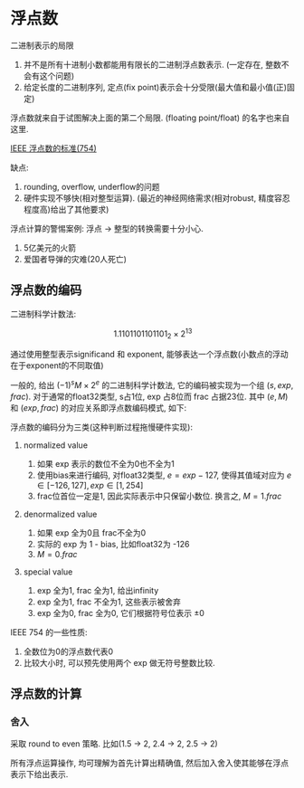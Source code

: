 # 浮点数

二进制表示的局限
1.  并不是所有十进制小数都能用有限长的二进制浮点数表示. (一定存在, 整数不会有这个问题)
2.  给定长度的二进制序列, 定点(fix point)表示会十分受限(最大值和最小值(正)固定)

浮点数就来自于试图解决上面的第二个局限. (floating point/float) 的名字也来自这里.

[IEEE 浮点数的标准(754)](https://en.wikipedia.org/wiki/IEEE_754)

缺点:

1.  rounding, overflow, underflow的问题
2.  硬件实现不够快(相对整型运算). (最近的神经网络需求(相对robust, 精度容忍程度高)给出了其他要求)

浮点计算的警惕案例:
浮点 -> 整型的转换需要十分小心.
1.  5亿美元的火箭
2.  爱国者导弹的灾难(20人死亡)

## 浮点数的编码

二进制科学计数法:

$$1.1101101101101_2 \times 2^{13}$$

通过使用整型表示significand 和 exponent, 能够表达一个浮点数(小数点的浮动在于exponent的不同取值)

一般的, 给出 $(-1)^s M \times 2^{e}$ 的二进制科学计数法, 它的编码被实现为一个组 $(s, exp, frac)$. 对于通常的float32类型, s占1位, exp 占8位而 frac 占据23位. 其中 $(e, M)$ 和 $(exp, frac)$ 的对应关系即浮点数编码模式, 如下:

浮点数的编码分为三类(这种判断过程拖慢硬件实现):

1.  normalized value
    1.  如果 exp 表示的数位不全为0也不全为1
    2.  使用bias来进行编码, 对float32类型, $e = exp - 127$, 使得其值域对应为 $e\in [-126, 127], exp\in [1, 254]$
    3.  frac位首位一定是1, 因此实际表示中只保留小数位. 换言之, $M = 1.frac$

2.  denormalized value
    1.  如果 exp 全为0且 frac不全为0
    2.  实际的 exp 为 1 - bias, 比如float32为 -126
    3.  $M=0.frac$

3.  special value
    1.  exp 全为1, frac 全为1, 给出infinity
    2.  exp 全为1, frac 不全为1, 这些表示被舍弃
    3.  exp 全为0, frac 全为0, 它们根据符号位表示 $\pm 0$

IEEE 754 的一些性质:

1.  全数位为0的浮点数代表0
2.  比较大小时, 可以预先使用两个 exp 做无符号整数比较. 

## 浮点数的计算

### 舍入

采取 round to even 策略. 比如(1.5 -> 2, 2.4 -> 2, 2.5 -> 2)

所有浮点运算操作, 均可理解为首先计算出精确值, 然后加入舍入使其能够在浮点表示下给出表示. 


